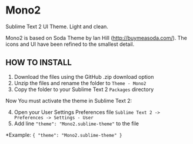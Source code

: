 Mono2
=====

Sublime Text 2 UI Theme. Light and clean.

Mono2 is based on Soda Theme by Ian Hill (http://buymeasoda.com/). The icons and UI have been refined to the smallest detail.

## HOW TO INSTALL
1. Download the files using the GitHub .zip download option
2. Unzip the files and rename the folder to `Theme - Mono2`
3. Copy the folder to your Sublime Text 2 `Packages` directory

Now You must activate the theme in Sublime Text 2:

4. Open your User Settings Preferences file `Sublime Text 2 -> Preferences -> Settings - User`
5. Add line `"theme": "Mono2.sublime-theme"` to the file

*Example:
	```{
    	"theme": "Mono2.sublime-theme"
	}```
